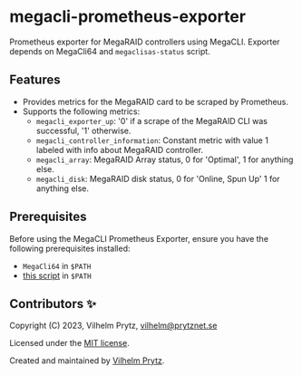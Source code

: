 # megacli-prometheus-exporter

Prometheus exporter for MegaRAID controllers using MegaCLI. Exporter depends on MegaCli64 and `megaclisas-status` script.

## Features

- Provides metrics for the MegaRAID card to be scraped by Prometheus.
- Supports the following metrics:
  - `megacli_exporter_up`: '0' if a scrape of the MegaRAID CLI was successful, '1' otherwise.
  - `megacli_controller_information`: Constant metric with value 1 labeled with info about MegaRAID controller.
  - `megacli_array`: MegaRAID Array status, 0 for 'Optimal', 1 for anything else.
  - `megacli_disk`: MegaRAID disk status, 0 for 'Online, Spun Up' 1 for anything else.

## Prerequisites

Before using the MegaCLI Prometheus Exporter, ensure you have the following prerequisites installed:

- `MegaCli64` in `$PATH`
- [this script](https://github.com/eLvErDe/hwraid/blob/master/wrapper-scripts/megaclisas-status) in `$PATH`

## Contributors ✨

Copyright (C) 2023, Vilhelm Prytz, <vilhelm@prytznet.se>

Licensed under the [MIT license](LICENSE).

Created and maintained by [Vilhelm Prytz](https://github.com/vilhelmprytz).
